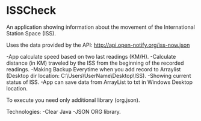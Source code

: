 # ISSCheck
An application showing information about the movement of the International Station Space (ISS).

Uses the data provided by the API:
http://api.open-notify.org/iss-now.json

-App calculate speed based on two last readings (KM/H).
-Calculate distance (in KM) traveled by the ISS from the beginning of the recorded readings.
-Making Backup Everytime when you add record to Arraylist (Desktop dir location: C:\Users\UserName\Desktop\ISS).
-Showing current status of ISS.
-App can save data from ArrayList to txt in Windows Desktop location. 

To execute you need only additional library (org.json).

Technologies:
-Clear Java
-JSON ORG library.
